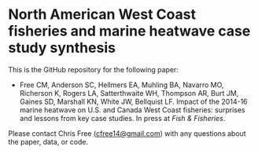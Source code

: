 # North American West Coast fisheries and marine heatwave case study synthesis

This is the GitHub repository for the following paper:

* Free CM, Anderson SC, Hellmers EA, Muhling BA, Navarro MO, Richerson K, Rogers LA, Satterthwaite WH, Thompson AR, Burt JM, Gaines SD, Marshall KN, White JW, Bellquist LF. Impact of the 2014-16 marine heatwave on U.S. and Canada West Coast fisheries: surprises and lessons from key case studies. In press at *Fish & Fisheries*.

Please contact Chris Free (cfree14@gmail.com) with any questions about the paper, data, or code.
